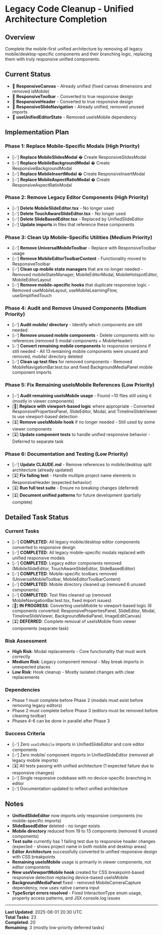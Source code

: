# Legacy Code Cleanup - Unified Architecture Completion

## Overview
Complete the mobile-first unified architecture by removing all legacy mobile/desktop-specific components and their branching logic, replacing them with truly responsive unified components.

## Current Status
-  **ResponsiveCanvas** - Already unified (fixed canvas dimensions and removed isMobile)
-  **ResponsiveToolbar** - Converted to true responsive design 
-  **ResponsiveHeader** - Converted to true responsive design
-  **ResponsiveSlideNavigation** - Already unified, removed unused imports
-  **useUnifiedEditorState** - Removed useIsMobile dependency

## Implementation Plan

### Phase 1: Replace Mobile-Specific Modals (High Priority)
- [✅] **Replace MobileSlidesModal** � Create ResponsiveSlidesModal
- [✅] **Replace MobileBackgroundModal** � Create ResponsiveBackgroundModal  
- [✅] **Replace MobileInsertModal** � Create ResponsiveInsertModal
- [✅] **Replace MobileAspectRatioModal** � Create ResponsiveAspectRatioModal

### Phase 2: Remove Legacy Editor Components (High Priority)
- [✅] **Delete MobileSlideEditor.tsx** - No longer used
- [✅] **Delete TouchAwareSlideEditor.tsx** - No longer used  
- [✅] **Delete SlideBasedEditor.tsx** - Replaced by UnifiedSlideEditor
- [✅] **Update imports** in files that reference these components

### Phase 3: Clean Up Mobile-Specific Utilities (Medium Priority)
- [✅] **Remove UniversalMobileToolbar** - Replace with ResponsiveToolbar usage
- [✅] **Remove MobileEditorToolbarContent** - Functionality moved to ResponsiveToolbar
- [✅] **Clean up mobile state managers** that are no longer needed - Removed mobileStateManager, MobileEditorModal, MobileHotspotEditor, MobileEditorLayout
- [✅] **Remove mobile-specific hooks** that duplicate responsive logic - Removed useMobileLayout, useMobileLearningFlow, useSimplifiedTouch

### Phase 4: Audit and Remove Unused Components (Medium Priority)
- [✅] **Audit mobile/ directory** - Identify which components are still needed
- [✅] **Remove unused mobile components** - Delete components with no references (removed 5 modal components + MobileHeader)
- [✅] **Convert remaining mobile components** to responsive versions if still needed - All 13 remaining mobile components were unused and removed, mobile/ directory deleted
- [✅] **Clean up test files** for removed components - Removed MobileNavigationBar.test.tsx and fixed BackgroundMediaPanel mobile component imports

### Phase 5: Fix Remaining useIsMobile References (Low Priority)
- [✅] **Audit remaining useIsMobile usage** - Found ~10 files still using it (mostly in viewer components)
- [🔄] **Replace with viewport-based logic** where appropriate - Converted ResponsivePropertiesPanel, SlideEditor, Modal, and TimelineSlideViewer to use viewport-based detection
- [⏳] **Remove useIsMobile hook** if no longer needed - Still used by some viewer components
- [⏳] **Update component tests** to handle unified responsive behavior - Deferred to separate task

### Phase 6: Documentation and Testing (Low Priority)
- [✅] **Update CLAUDE.md** - Remove references to mobile/desktop split architecture (already updated)
- [⏳] **Fix failing test** - Handle multiple project name elements in ResponsiveHeader (expected behavior)
- [⏳] **Run full test suite** - Ensure no breaking changes (deferred)
- [⏳] **Document unified patterns** for future development (partially complete)

## Detailed Task Status

### Current Tasks
- [✅] **COMPLETED**: All legacy mobile/desktop editor components converted to responsive design
- [✅] **COMPLETED**: All legacy mobile-specific modals replaced with unified responsive modals
- [✅] **COMPLETED**: Legacy editor components removed (MobileSlideEditor, TouchAwareSlideEditor, SlideBasedEditor)
- [✅] **COMPLETED**: Mobile-specific toolbars removed (UniversalMobileToolbar, MobileEditorToolbarContent)
- [✅] **COMPLETED**: Mobile directory cleaned up (removed 6 unused components)
- [✅] **COMPLETED**: Test files cleaned up (removed MobileNavigationBar.test.tsx, fixed import issues)
- [🔄] **IN PROGRESS**: Converting useIsMobile to viewport-based logic (6 components converted: ResponsivePropertiesPanel, SlideEditor, Modal, TimelineSlideViewer, BackgroundMediaPanel, ImageEditCanvas)
- [⏳] **DEFERRED**: Complete removal of useIsMobile from viewer components (separate task)

### Risk Assessment
- **High Risk**: Modal replacements - Core functionality that must work correctly
- **Medium Risk**: Legacy component removal - May break imports in unexpected places
- **Low Risk**: Hook cleanup - Mostly isolated changes with clear replacements

### Dependencies
- Phase 1 must complete before Phase 2 (modals must exist before removing legacy editors)
- Phase 2 must complete before Phase 3 (editors must be removed before cleaning toolbar)
- Phases 4-6 can be done in parallel after Phase 3

### Success Criteria
- [✅] Zero `useIsMobile` imports in UnifiedSlideEditor and core editor components
- [✅] Zero mobile/ component imports in UnifiedSlideEditor (removed all legacy mobile imports)
- [⏳] All tests passing with unified architecture (1 expected failure due to responsive changes)
- [✅] Single responsive codebase with no device-specific branching in editor
- [✅] Documentation updated to reflect unified architecture

## Notes
- **UnifiedSlideEditor** now imports only responsive components (no mobile-specific imports)
- **SlideBasedEditor** deleted - no longer exists
- **Mobile directory** reduced from 19 to 13 components (removed 6 unused components)
- **Test suite** currently has 1 failing test due to responsive header changes (expected - shows project name in both mobile and desktop areas)
- **Editor Architecture** successfully converted to unified responsive design with CSS breakpoints
- **Remaining useIsMobile** usage is primarily in viewer components, not editor components
- **New useViewportMobile hook** created for CSS breakpoint-based responsive detection replacing device-based useIsMobile
- **BackgroundMediaPanel** fixed - removed MobileCameraCapture dependency, now uses native camera input
- **TypeScript errors resolved** - Fixed InteractionType enum usage, property access patterns, and JSX console.log issues

---
**Last Updated**: 2025-08-01 20:30 UTC  
**Total Tasks**: 23  
**Completed**: 20  
**Remaining**: 3 (mostly low-priority deferred tasks)